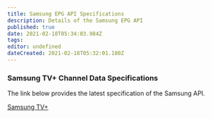 ```yaml
---
title: Samsung EPG API Specifications
description: Details of the Samsung EPG API
published: true
date: 2021-02-18T05:34:03.984Z
tags: 
editor: undefined
dateCreated: 2021-02-18T05:32:01.180Z
---
```


### Samsung TV+ Channel Data Specifications

The link below provides the latest specification of the Samsung API.

[Samsung TV+](/tv_plus_channel_data_specification_v1.07_190829.pdf)
